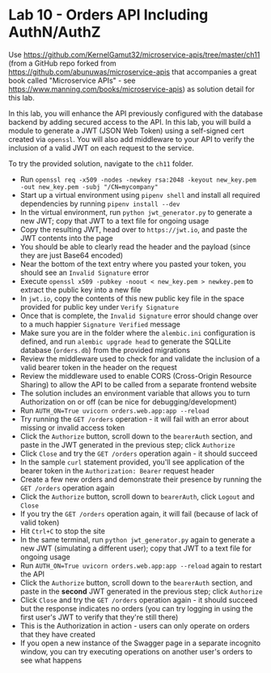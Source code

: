 # Lab 10 - Orders API Including AuthN/AuthZ

Use https://github.com/KernelGamut32/microservice-apis/tree/master/ch11 (from a GitHub repo forked from https://github.com/abunuwas/microservice-apis that accompanies a great book called "Microservice APIs" - see https://www.manning.com/books/microservice-apis) as solution detail for this lab.

In this lab, you will enhance the API previously configured with the database backend by adding secured access to the API. In this lab, you will build a module to generate a JWT (JSON Web Token) using a self-signed cert created via `openssl`. You will also add middleware to your API to verify the inclusion of a valid JWT on each request to the service.

To try the provided solution, navigate to the `ch11` folder.

* Run `openssl req -x509 -nodes -newkey rsa:2048 -keyout new_key.pem -out new_key.pem -subj "/CN=mycompany"`
* Start up a virtual environment using `pipenv shell` and install all required dependencies by running `pipenv install --dev`
* In the virtual environment, run `python jwt_generator.py` to generate a new JWT; copy that JWT to a text file for ongoing usage
* Copy the resulting JWT, head over to `https://jwt.io`, and paste the JWT contents into the page
* You should be able to clearly read the header and the payload (since they are just Base64 encoded)
* Near the bottom of the text entry where you pasted your token, you should see an `Invalid Signature` error
* Execute `openssl x509 -pubkey -noout < new_key.pem > newkey.pem` to extract the public key into a new file
* In `jwt.io`, copy the contents of this new public key file in the space provided for public key under `Verify Signature`
* Once that is complete, the `Invalid Signature` error should change over to a much happier `Signature Verified` message
* Make sure you are in the folder where the `alembic.ini` configuration is defined, and run `alembic upgrade head` to generate the SQLLite database (`orders.db`) from the provided migrations
* Review the middleware used to check for and validate the inclusion of a valid bearer token in the header on the request
* Review the middleware used to enable CORS (Cross-Origin Resource Sharing) to allow the API to be called from a separate frontend website
* The solution includes an environment variable that allows you to turn Authorization on or off (can be nice for debugging/development)
* Run `AUTH_ON=True uvicorn orders.web.app:app --reload`
* Try running the `GET /orders` operation - it will fail with an error about missing or invalid access token
* Click the `Authorize` button, scroll down to the `bearerAuth` section, and paste in the JWT generated in the previous step; click `Authorize`
* Click `Close` and try the `GET /orders` operation again - it should succeed
* In the sample `curl` statement provided, you'll see application of the bearer token in the `Authorization: Bearer` request header
* Create a few new orders and demonstrate their presence by running the `GET /orders` operation again
* Click the `Authorize` button, scroll down to `bearerAuth`, click `Logout` and `Close`
* If you try the `GET /orders` operation again, it will fail (because of lack of valid token)
* Hit `Ctrl+C` to stop the site
* In the same terminal, run `python jwt_generator.py` again to generate a new JWT (simulating a different user); copy that JWT to a text file for ongoing usage
* Run `AUTH_ON=True uvicorn orders.web.app:app --reload` again to restart the API
* Click the `Authorize` button, scroll down to the `bearerAuth` section, and paste in the **second** JWT generated in the previous step; click `Authorize`
* Click `Close` and try the `GET /orders` operation again - it should succeed but the response indicates no orders (you can try logging in using the first user's JWT to verify that they're still there)
* This is the Authorization in action - users can only operate on orders that they have created
* If you open a new instance of the Swagger page in a separate incognito window, you can try executing operations on another user's orders to see what happens
